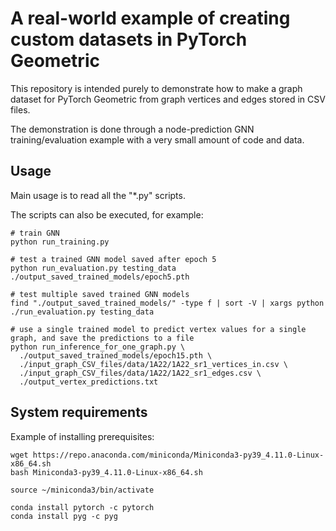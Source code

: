 # A real-world example of creating custom datasets in PyTorch Geometric

This repository is intended purely to demonstrate how to make a graph dataset for PyTorch Geometric from graph vertices and edges stored in CSV files.

The demonstration is done through a node-prediction GNN training/evaluation example with a very small amount of code and data.

## Usage

Main usage is to read all the "*.py" scripts.

The scripts can also be executed, for example:

	# train GNN
    python run_training.py
    
    # test a trained GNN model saved after epoch 5
    python run_evaluation.py testing_data ./output_saved_trained_models/epoch5.pth
    
    # test multiple saved trained GNN models
    find "./output_saved_trained_models/" -type f | sort -V | xargs python ./run_evaluation.py testing_data
    
    # use a single trained model to predict vertex values for a single graph, and save the predictions to a file
    python run_inference_for_one_graph.py \
      ./output_saved_trained_models/epoch15.pth \
      ./input_graph_CSV_files/data/1A22/1A22_sr1_vertices_in.csv \
      ./input_graph_CSV_files/data/1A22/1A22_sr1_edges.csv \
      ./output_vertex_predictions.txt

## System requirements

Example of installing prerequisites:

    wget https://repo.anaconda.com/miniconda/Miniconda3-py39_4.11.0-Linux-x86_64.sh
    bash Miniconda3-py39_4.11.0-Linux-x86_64.sh
    
    source ~/miniconda3/bin/activate
    
    conda install pytorch -c pytorch
    conda install pyg -c pyg

